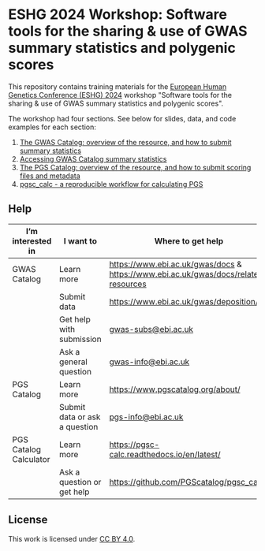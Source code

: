 # ESHG 2024 Workshop: Software tools for the sharing & use of GWAS summary statistics and polygenic scores

This repository contains training materials for the [European Human Genetics Conference (ESHG) 2024](https://2024.eshg.org/) workshop "Software tools for the sharing & use of GWAS summary statistics and polygenic scores". 

The workshop had four sections. See below for slides, data, and code examples for each section:

1. [The GWAS Catalog: overview of the resource, and how to submit summary statistics](1-gwas-intro)
2. [Accessing GWAS Catalog summary statistics](2-gwas-sumstat-demo)
3. [The PGS Catalog: overview of the resource, and how to submit scoring files and metadata](3-pgs-intro)
4. [pgsc_calc - a reproducible workflow for calculating PGS](4-pgs-calc-demo)

## Help

| I’m interested in      | I want to                     | Where to get help                                                                  |
|------------------------|-------------------------------|------------------------------------------------------------------------------------|
| GWAS Catalog           | Learn more                    | https://www.ebi.ac.uk/gwas/docs & https://www.ebi.ac.uk/gwas/docs/related-resources |
|                        | Submit data                   | https://www.ebi.ac.uk/gwas/deposition/                                             |
|                        | Get help with submission      | gwas-subs@ebi.ac.uk                                                                |
|                        | Ask a general question        | gwas-info@ebi.ac.uk                                                                |
| PGS Catalog            | Learn more                    | https://www.pgscatalog.org/about/                                                  |
|                        | Submit data or ask a question | pgs-info@ebi.ac.uk                                                                 |
| PGS Catalog Calculator | Learn more                    | https://pgsc-calc.readthedocs.io/en/latest/                                        |
|                        | Ask a question or get help    | https://github.com/PGScatalog/pgsc_calc                                            |

## License

 This work is licensed under [CC BY 4.0](LICENSE).
